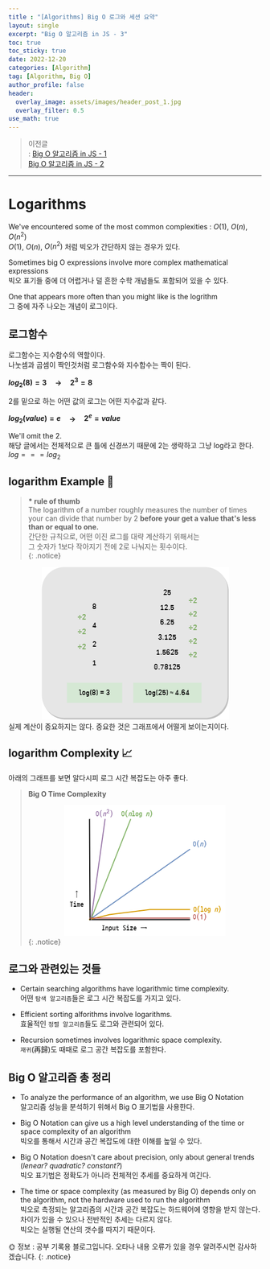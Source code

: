 ```yaml
---
title : "[Algorithms] Big O 로그와 세션 요약"
layout: single
excerpt: "Big O 알고리즘 in JS - 3"
toc: true
toc_sticky: true
date: 2022-12-20
categories: [Algorithm]
tag: [Algorithm, Big O]
author_profile: false
header:
  overlay_image: assets/images/header_post_1.jpg
  overlay_filter: 0.5 
use_math: true
---  
```


> 이전글  
: [Big O 알고리즘 in JS - 1](./2022-12-13-BigO.md)  
[Big O 알고리즘 in JS - 2](./2022-12-19-BigO_2.md)  

---

# Logarithms  
We've encountered some of the most common complexities : $O(1)$, $O(n)$, $O(n^2)$  
$O(1)$, $O(n)$, $O(n^2)$ 처럼 빅오가 간단하지 않는 경우가 있다.  

Sometimes big O expressions involve more complex mathematical expressions  
빅오 표기들 중에 더 어렵거나 덜 흔한 수학 개념들도 포함되어 있을 수 있다.  

One that appears more often than you might like is the logrithm  
그 중에 자주 나오는 개념이 로그이다.  

## 로그함수
로그함수는 지수함수의 역할이다.  
나눗셈과 곱셈이 짝인것처럼 로그함수와 지수합수는 짝이 된다.  

**$log_2(8) = 3$     →     $2^3 = 8$**

2를 밑으로 하는 어떤 값의 로그는 어떤 지수값과 같다.  

**$log_2(value) = e$     →     $2^e = value$**

We'll omit the 2.  
해당 글에서는 전체적으로 큰 틀에 신경쓰기 때문에 2는 생략하고 그냥 log라고 한다.  
$log === log_2$   

## logarithm Example 📝  

> **\* rule of thumb**  
The logarithm of a number roughly measures the number of times your can divide that number by 2 **before your get a value that's less than or equal to one.**  
간단한 규칙으로, 어떤 이진 로그를 대략 계산하기 위해서는  
그 숫자가 1보다 작아지기 전에 2로 나눠지는 횟수이다.  
{: .notice}

<center><img src="/images/2022-12-13-BigO/logarithm.png"></center>  
실제 계산이 중요하지는 않다.  
중요한 것은 그래프에서 어떨게 보이는지이다.  

## logarithm Complexity 📈  
아래의 그래프를 보면 알다시피 로그 시간 복잡도는 아주 좋다.  


> **Big O Time Complexity**  <center><img src="/images/2022-12-13-BigO/BigO_graph.png"></center>
{: .notice}

## 로그와 관련있는 것들
- Certain searching algorithms have logarithmic time complexity.  
어떤 `탐색 알고리즘`들은 로그 시간 복잡도를 가지고 있다.  

- Efficient sorting alforithms involve logarithms.  
효율적인 `정렬 알고리즘`들도 로그와 관련되어 있다.  

- Recursion sometimes involves logarithmic space complexity.  
 `재귀`(再歸)도 때때로 로그 공간 복잡도를 포함한다.  

## Big O 알고리즘 총 정리
- To analyze the performance of an algorithm, we use Big O Notation  
알고리즘 성능을 분석하기 위해서 Big O 표기법을 사용한다.  

- Big O Notation can give us a high level understanding of the time or space complexity of an algorithm  
빅오를 통해서 시간과 공간 복잡도에 대한 이해를 높일 수 있다.  

- Big O Notation doesn't care about precision, only about general trends (*lenear? quadratic? constant?*)  
빅오 표기법은 정확도가 아니라 전체적인 추세를 중요하게 여긴다.  

- The time or space complexity (as measured by Big O) depends only on the algorithm, not the hardware used to run the algorithm  
빅오로 측정되는 알고리즘의 시간과 공간 복잡도는 하드웨어에 영향을 받지 않는다.  
차이가 있을 수 있으나 전반적인 추세는 다르지 않다.  
빅오는 실행될 연산의 갯수를 따지기 때문이다.  

🌞 정보 : 공부 기록용 블로그입니다. 오타나 내용 오류가 있을 경우 알려주시면 감사하겠습니다.
{: .notice}
